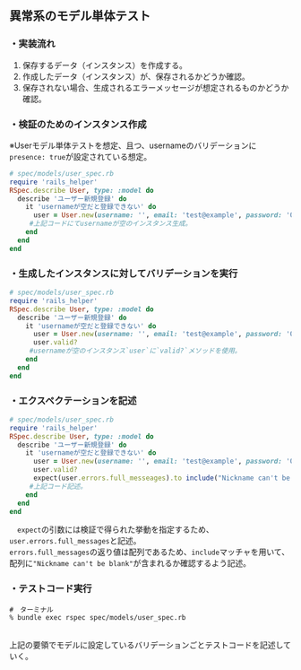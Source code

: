 ## 異常系のモデル単体テスト
### ・実装流れ
1) 保存するデータ（インスタンス）を作成する。<br>
2) 作成したデータ（インスタンス）が、保存されるかどうか確認。<br>
3) 保存されない場合、生成されるエラーメッセージが想定されるものかどうか確認。
### ・検証のためのインスタンス作成
※Userモデル単体テストを想定、且つ、usernameのバリデーションに`presence: true`が設定されている想定。
````user_spec.rb
# spec/models/user_spec.rb
require 'rails_helper'
RSpec.describe User, type: :model do
  describe 'ユーザー新規登録' do
    it 'usernameが空だと登録できない' do
      user = User.new(username: '', email: 'test@example', password: '000000', password_confirmation: '000000')
　　　#上記コードにてusernameが空のインスタンス生成。
    end
  end
end
````
### ・生成したインスタンスに対してバリデーションを実行
````user_spec.rb
# spec/models/user_spec.rb
require 'rails_helper'
RSpec.describe User, type: :model do
  describe 'ユーザー新規登録' do
    it 'usernameが空だと登録できない' do
      user = User.new(username: '', email: 'test@example', password: '000000', password_confirmation: '000000')
　　　 user.valid?
     #usernameが空のインスタンス`user`に`valid?`メソッドを使用。
    end
  end
end
````
### ・エクスペクテーションを記述
````user_spec.rb
# spec/models/user_spec.rb
require 'rails_helper'
RSpec.describe User, type: :model do
  describe 'ユーザー新規登録' do
    it 'usernameが空だと登録できない' do
      user = User.new(username: '', email: 'test@example', password: '000000', password_confirmation: '000000')
　　　 user.valid?
      expect(user.errors.full_messeages).to include("Nickname can't be blank")
     #上記コード記述。
    end
  end
end
````
　`expect`の引数には検証で得られた挙動を指定するため、`user.errors.full_messages`と記述。<br>
 `errors.full_messages`の返り値は配列であるため、`include`マッチャを用いて、配列に`"Nickname can't be blank"`が含まれるか確認するよう記述。
### ・テストコード実行
````ターミナル
#　ターミナル
% bundle exec rspec spec/models/user_spec.rb
````
<br>
上記の要領でモデルに設定しているバリデーションごとテストコードを記述していく。





